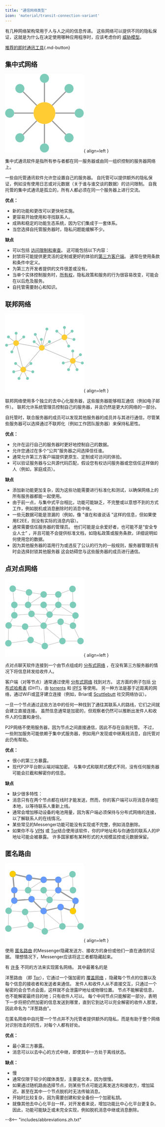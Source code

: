 ```yaml
---
title: "通信网络类型"
icon: 'material/transit-connection-variant'
---
```


有几种网络架构常用于人与人之间的信息传递。 这些网络可以提供不同的隐私保证，这就是为什么在决定使用哪种应用程序时，应该考虑你的 [威胁模型](../basics/threat-modeling.md)。

[推荐的即时通讯工具](../real-time-communication.md ""){.md-button}

## 集中式网络

![集中式网络示意图](../assets/img/layout/network-centralized.svg){ align=left }

集中式通讯软件是指所有参与者都在同一服务器或由同一组织控制的服务器网络上。

一些自托管通讯软件允许您设置自己的服务器。 自托管可以提供额外的隐私保证，例如没有使用日志或对元数据（关于谁与谁交谈的数据）的访问限制。 自我托管的集中式通讯是孤立的，所有人都必须在同一个服务器上进行交流。

**优点：**

- 新的功能和更改可以更快地实施。
- 更容易开始使用和寻找联系人。
- 成熟和稳定的功能生态系统，因为它们集成于一套体系。
- 当您选择自托管服务器时，隐私问题能缓解不少。

**缺点**

- 可以包括 [访问限制和审查](https://drewdevault.com/2018/08/08/Signal.html)。 这可能包括以下内容：
- 封禁将可能提供更灵活的定制或更好的体验的[第三方客户端](https://github.com/LibreSignal/LibreSignal/issues/37#issuecomment-217211165)。 通常在使用条款和条件中定义。
- 为第三方开发者提供的文件很差或没有。
- 当单个实体控制服务时，[所有权](https://web.archive.org/web/20210729191953/https://blog.privacytools.io/delisting-wire/)，隐私政策和服务的行为很容易改变，可能会在以后危及服务。
- 自托管需要耐心和知识。

## 联邦网络

![联邦网络示意图](../assets/img/layout/network-decentralized.svg){ align=left }

联邦网络使用多个独立的去中心化服务器，这些服务器能够相互通信（例如电子邮件）。 联邦允许系统管理员控制自己的服务器，并且仍然是更大的网络的一部分。

自托管时，联合服务器的成员可以发现其他服务器的成员并与其进行通信，尽管某些服务器可以选择通过不联邦化（例如工作团队服务器）来保持私密性。

**优点：**

- 允许在运行自己的服务器时更好地控制自己的数据。
- 允许您通过在多个“公共”服务器之间选择信任谁。
- 通常允许第三方客户端提供更原生、定制或可访问的体验。
- 可以验证服务器与公共源代码匹配，假设您有权访问服务器或您信任这样做的人（例如，家庭成员）。

**缺点**

- 添加新功能更加复杂，因为这些功能需要进行标准化和测试，以确保网络上的所有服务器都能一起使用。
- 由于前一点，与集中式平台相比，功能可能缺乏，不完整或以意想不到的方式工作，例如脱机或消息删除时的消息中继。
- 一些元数据可能是泄漏的（例如，像 "谁在和谁说话 "这样的信息，但如果使用E2EE，则没有实际的消息内容）。
- 通常需要信任服务器的管理员。 他们可能是业余爱好者，也可能不是“安全专业人士” ，并且可能不会提供标准文档，如隐私政策或服务条款，详细说明如何使用您的数据。
- 因为其他服务器的滥用行为或违反了公认的行为的一般规则，服务器管理员有时会选择封锁其他服务器 这会妨碍您与这些服务器的成员进行通信。

## 点对点网络

![P2P网络示意图](../assets/img/layout/network-distributed.svg){ align=left }

点对点聊天软件连接到一个由节点组成的 [分布式网络](https://en.wikipedia.org/wiki/Distributed_networking) ，在没有第三方服务器的情况下将信息转发给收件人。

客户端（对等节点）通常通过使用 [分布式网络](https://en.wikipedia.org/wiki/Distributed_computing) 找到对方。 这方面的例子包括 [分布式哈希表](https://en.wikipedia.org/wiki/Distributed_hash_table) (DHT)，由 [torrents](https://en.wikipedia.org/wiki/BitTorrent_(protocol)) 和 [IPFS](https://en.wikipedia.org/wiki/InterPlanetary_File_System) 等使用。 另一种方法是基于近距离的网络，通过WiFi或蓝牙建立连接（例如，Briar或 [Scuttlebutt](https://www.scuttlebutt.nz) 社交网络协议）。

一旦一个节点通过这些方法中的任何一种找到了通往其联系人的路线，它们之间就会建立直接连接。 虽然信息通常是加密的，但观察者仍然可以推断出发件人和收件人的位置和身份。

P2P网络不使用服务器，因为节点之间直接通信，因此不存在自我托管。 不过，一些附加服务可能依赖于集中式服务器，例如用户发现或中继离线消息，自托管对此仍有帮助。

**优点：**

- 很小的第三方暴露。
- 现代P2P平台默认端对端加密。 与集中式和联邦式模式不同，没有任何服务器可能会拦截和解密你的信息。

**缺点**

- 缺少很多特性：
- 消息只有在两个节点都在线时才能发送，然而，你的客户端可以将消息存储在本地，以等待联系人重新上线。
- 通常会增加移动设备的电池用量，因为客户端必须保持与分布式网络的连接，以了解联系人的在线情况。
- 某些常见的Messenger功能可能没有实现或不完整，例如消息删除。
- 如果你不与 [VPN](../vpn.md) 或 [Tor](../tor.md)结合使用该软件，你的IP地址和与你通信的联系人的IP地址可能会被暴露。 许多国家都有某种形式的大规模监控或元数据保留。

## 匿名路由

![匿名网络示意图](../assets/img/layout/network-anonymous-routing.svg){ align=left }

使用 [匿名路由](https://doi.org/10.1007/978-1-4419-5906-5_628) 的Messenger隐藏发送方、接收方的身份或他们一直在通信的证据。 理想情况下，Messenger应该将这三者都隐藏起来。

有 [许多](https://doi.org/10.1145/3182658) 不同的方法来实现匿名网络。 其中最著名的是

洋葱路由 （即 [Tor](tor-overview.md)），它通过一个强加密的 [覆盖网络](https://en.wikipedia.org/wiki/Overlay_network) ，隐藏每个节点的位置以及每个信息的接收者和发送者来通信。 发件人和收件人从不直接交互，只通过一个秘密的会合节点会面，这样就不会泄露IP地址或物理位置。 节点不能解密信息，也不能解密最终目的地；只有收件人可以。 每个中间节点只能解密一部分，表明下一步将把仍然加密的信息发送到哪里，直到它到达可以完全解密的收件人那里，因此命名为 "洋葱路由"。</p> 

在匿名网络中自托管一个节点并不为托管者提供额外的隐私，而是有助于整个网络对识别攻击的抗性，对每个人都有好处。

**优点：**

- 最小第三方暴露。
- 消息可以以去中心的方式中继，即使其中一方处于离线状态。

**缺点：**

- 慢
- 通常仅限于较少的媒体类型，主要是文本，因为很慢。
- 如果通过随机路由选择节点，则某些节点可能远离发送方和接收方，增加延迟，甚至在其中一个节点脱机时无法传输消息。
- 开始时比较复杂，因为需要创建和安全备份一个加密私钥。
- 就像其他去中心化平台一样，对开发者来说，增加功能比中心化平台更复杂。 因此，功能可能缺乏或未完全实现，例如脱机消息中继或消息删除。

--8<-- "includes/abbreviations.zh.txt"
